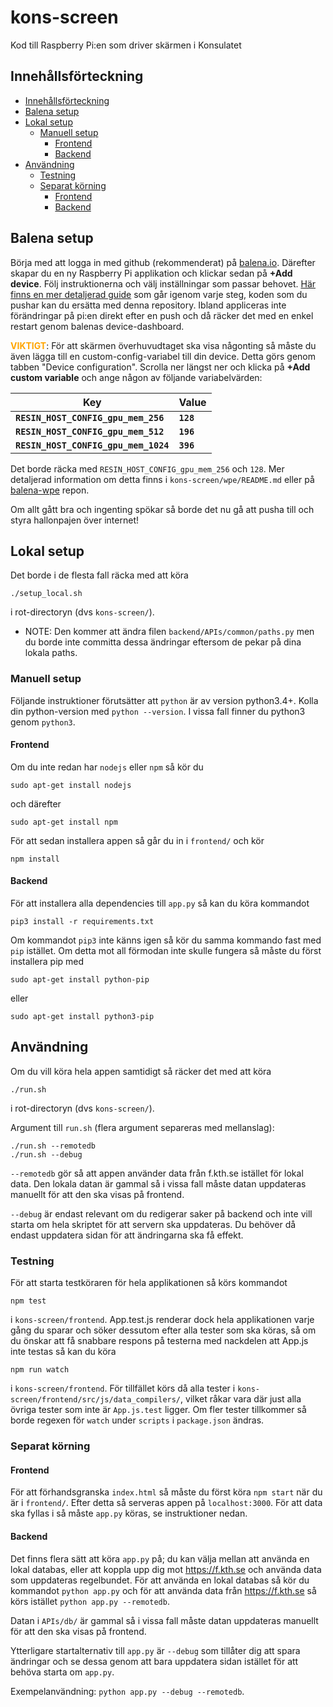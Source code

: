 # kons-screen
Kod till Raspberry Pi:en som driver skärmen i Konsulatet

## Innehållsförteckning

* [Innehållsförteckning](#innehållsförteckning)
* [Balena setup](#balena-setup)
* [Lokal setup](#lokal-setup)
    * [Manuell setup](#manuell-setup)
        * [Frontend](#frontend)
        * [Backend](#backend)
* [Användning](#användning)
	* [Testning](#testning)
	* [Separat körning](#separat-körning)
	    * [Frontend](#separat-körning)
	    * [Backend](#separat-körning)

## Balena setup
Börja med att logga in med github (rekommenderat) på [balena.io](https://www.balena.io/). Därefter skapar du en ny Raspberry Pi applikation och klickar sedan på **+Add device**. Följ instruktionerna och välj inställningar som passar behovet. [Här finns en mer detaljerad guide](https://www.balena.io/docs/learn/getting-started/raspberrypi3/nodejs/#adding-your-first-device) som går igenom varje steg, koden som du pushar kan du ersätta med denna repository. Ibland appliceras inte förändringar på pi:en direkt efter en push och då räcker det med en enkel restart genom balenas device-dashboard.

<span style="color:orange">**VIKTIGT**</span>: För att skärmen överhuvudtaget ska visa någonting så måste du även lägga till en custom-config-variabel till din device. Detta görs genom tabben "Device configuration". Scrolla ner längst ner och klicka på **+Add custom variable** och ange någon av följande variabelvärden:

| Key                                 | Value
|-------------------------------------|----------
|**`RESIN_HOST_CONFIG_gpu_mem_256`**  | **`128`**
|**`RESIN_HOST_CONFIG_gpu_mem_512`**  | **`196`**
|**`RESIN_HOST_CONFIG_gpu_mem_1024`** | **`396`**

Det borde räcka med `RESIN_HOST_CONFIG_gpu_mem_256` och `128`. Mer detaljerad information om detta finns i `kons-screen/wpe/README.md` eller på [balena-wpe](https://github.com/balena-io-projects/balena-wpe/blob/master/README.md) repon.

Om allt gått bra och ingenting spökar så borde det nu gå att pusha till och styra hallonpajen över internet!

## Lokal setup
Det borde i de flesta fall räcka med att köra

    ./setup_local.sh

i rot-directoryn (dvs `kons-screen/`). 
* NOTE: Den kommer att ändra filen `backend/APIs/common/paths.py` 
men du borde inte committa dessa ändringar eftersom de pekar på dina lokala paths.

### Manuell setup
Följande instruktioner förutsätter att `python` är av version python3.4+.
Kolla din python-version med `python --version`. I vissa fall finner du python3 genom `python3`.
#### Frontend
Om du inte redan har `nodejs` eller `npm` så kör du

    sudo apt-get install nodejs

och därefter

    sudo apt-get install npm

För att sedan installera appen så går du in i `frontend/` och kör

    npm install

#### Backend
För att installera alla dependencies till `app.py` så kan du köra kommandot

    pip3 install -r requirements.txt

Om kommandot `pip3` inte känns igen så kör du samma kommando fast med `pip` istället.
Om detta mot all förmodan inte skulle fungera så måste du först installera pip med

    sudo apt-get install python-pip

eller

    sudo apt-get install python3-pip

## Användning
Om du vill köra hela appen samtidigt så räcker det med att köra

    ./run.sh

i rot-directoryn (dvs `kons-screen/`).

Argument till `run.sh` (flera argument separeras med mellanslag):

    ./run.sh --remotedb
    ./run.sh --debug
`--remotedb` gör så att appen använder data från f.kth.se istället för lokal data.
Den lokala datan är gammal så i vissa fall måste datan uppdateras manuellt för att den
ska visas på frontend.

`--debug` är endast relevant om du redigerar saker på backend och inte vill starta om hela
 skriptet för att servern ska uppdateras. Du behöver då endast uppdatera sidan för att ändringarna
 ska få effekt.
 ### Testning
För att starta testköraren för hela applikationen så körs kommandot

    npm test

 i `kons-screen/frontend`. App.test.js renderar dock hela applikationen varje gång du sparar och söker dessutom efter alla tester som ska köras, så om du
 önskar att få snabbare respons på testerna med nackdelen att App.js inte testas
 så kan du köra

    npm run watch

 i `kons-screen/frontend`. För tillfället körs då alla tester i `kons-screen/frontend/src/js/data_compilers/`, vilket råkar vara där just alla övriga tester som inte är `App.js.test` ligger. Om fler tester tillkommer så borde regexen för `watch` under `scripts` i `package.json` ändras.

### Separat körning

#### Frontend
För att förhandsgranska `index.html` så måste du först köra `npm start` när du är i `frontend/`.
Efter detta så serveras appen på `localhost:3000`. För att data ska fyllas i så måste `app.py` köras,
se instruktioner nedan.

#### Backend
Det finns flera sätt att köra `app.py` på; du kan välja mellan att använda en lokal databas,
eller att koppla upp dig mot https://f.kth.se och använda data som uppdateras regelbundet.
För att använda en lokal databas så kör du kommandot `python app.py` och för att använda data
från https://f.kth.se så körs istället `python app.py --remotedb`.

Datan i `APIs/db/` är gammal
så i vissa fall måste datan uppdateras manuellt för att den ska visas på frontend.

Ytterligare startalternativ till `app.py` är `--debug` som tillåter dig att spara ändringar och se dessa
genom att bara uppdatera sidan istället för att behöva starta om `app.py`.

Exempelanvändning: `python app.py --debug --remotedb`.
